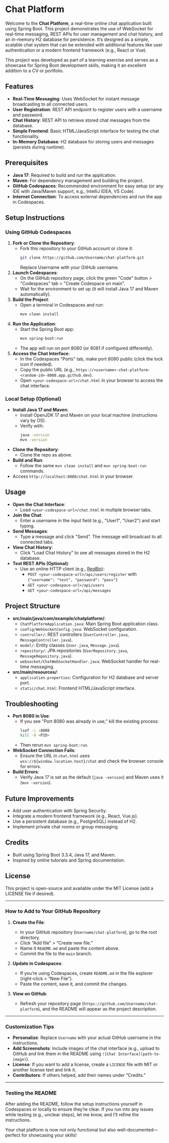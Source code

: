 # Chat Platform

Welcome to the **Chat Platform**, a real-time online chat application built using Spring Boot. This project demonstrates the use of WebSocket for real-time messaging, REST APIs for user management and chat history, and an in-memory H2 database for persistence. It’s designed as a simple, scalable chat system that can be extended with additional features like user authentication or a modern frontend framework (e.g., React or Vue).

This project was developed as part of a learning exercise and serves as a showcase for Spring Boot development skills, making it an excellent addition to a CV or portfolio.

## Features
- **Real-Time Messaging**: Uses WebSocket for instant message broadcasting to all connected users.
- **User Registration**: REST API endpoint to register users with a username and password.
- **Chat History**: REST API to retrieve stored chat messages from the database.
- **Simple Frontend**: Basic HTML/JavaScript interface for testing the chat functionality.
- **In-Memory Database**: H2 database for storing users and messages (persists during runtime).

## Prerequisites
- **Java 17**: Required to build and run the application.
- **Maven**: For dependency management and building the project.
- **GitHub Codespaces**: Recommended environment for easy setup (or any IDE with Java/Maven support, e.g., IntelliJ IDEA, VS Code).
- **Internet Connection**: To access external dependencies and run the app in Codespaces.

## Setup Instructions

### Using GitHub Codespaces
1. **Fork or Clone the Repository**:
   - Fork this repository to your GitHub account or clone it:
     ```bash
     git clone https://github.com/Username/chat-platform.git
     ```
     Replace Username with your GitHub username.
2. **Launch Codespaces**:
   - On the GitHub repository page, click the green "Code" button > "Codespaces" tab > "Create Codespace on main".
   - Wait for the environment to set up (it will install Java 17 and Maven automatically).
3. **Build the Project**:
   - Open a terminal in Codespaces and run:
     ```bash
     mvn clean install
     ```
4. **Run the Application**:
   - Start the Spring Boot app:
     ```bash
     mvn spring-boot:run
     ```
   - The app will run on port 8080 (or 8081 if configured differently).
5. **Access the Chat Interface**:
   - In the Codespaces "Ports" tab, make port 8080 public (click the lock icon if needed).
   - Copy the public URL (e.g., `https://<username>-chat-platform-<random-id>-8080.app.github.dev`).
   - Open `<your-codespace-url>/chat.html` in your browser to access the chat interface.

### Local Setup (Optional)
- **Install Java 17 and Maven**:
  - Install OpenJDK 17 and Maven on your local machine (instructions vary by OS).
  - Verify with:
    ```bash
    java -version
    mvn -version
    ```
- **Clone the Repository**:
  - Clone the repo as above.
- **Build and Run**:
  - Follow the same `mvn clean install` and `mvn spring-boot:run` commands.
- Access `http://localhost:8080/chat.html` in your browser.

## Usage
- **Open the Chat Interface**:
  - Load `<your-codespace-url>/chat.html` in multiple browser tabs.
- **Join the Chat**:
  - Enter a username in the input field (e.g., "User1", "User2") and start typing.
- **Send Messages**:
  - Type a message and click "Send". The message will broadcast to all connected tabs.
- **View Chat History**:
  - Click "Load Chat History" to see all messages stored in the H2 database.
- **Test REST APIs (Optional)**:
  - Use an online HTTP client (e.g., [ReqBin](https://reqbin.com/)):
    - `POST <your-codespace-url>/api/users/register` with `{"username": "test", "password": "pass"}`
    - `GET <your-codespace-url>/api/users`
    - `GET <your-codespace-url>/api/messages`

## Project Structure
- **src/main/java/com/example/chatplatform/**:
  - `ChatPlatformApplication.java`: Main Spring Boot application class.
  - `config/WebSocketConfig.java`: WebSocket configuration.
  - `controller/`: REST controllers (`UserController.java`, `MessageController.java`).
  - `model/`: Entity classes (`User.java`, `Message.java`).
  - `repository/`: JPA repositories (`UserRepository.java`, `MessageRepository.java`).
  - `websocket/ChatWebSocketHandler.java`: WebSocket handler for real-time messaging.
- **src/main/resources/**:
  - `application.properties`: Configuration for H2 database and server port.
  - `static/chat.html`: Frontend HTML/JavaScript interface.

## Troubleshooting
- **Port 8080 in Use**:
  - If you see "Port 8080 was already in use," kill the existing process:
    ```bash
    lsof -i :8080
    kill -9 <PID>
    ```
  - Then rerun `mvn spring-boot:run`.
- **WebSocket Connection Fails**:
  - Ensure the URL in `chat.html` uses `wss://${window.location.host}/chat` and check the browser console for errors.
- **Build Errors**:
  - Verify Java 17 is set as the default (`java -version`) and Maven uses it (`mvn -version`).

## Future Improvements
- Add user authentication with Spring Security.
- Integrate a modern frontend framework (e.g., React, Vue.js).
- Use a persistent database (e.g., PostgreSQL) instead of H2.
- Implement private chat rooms or group messaging.

## Credits
- Built using Spring Boot 3.3.4, Java 17, and Maven.
- Inspired by online tutorials and Spring documentation.

## License
This project is open-source and available under the MIT License (add a LICENSE file if desired).

---

### How to Add to Your GitHub Repository
1. **Create the File**:
   - In your GitHub repository (`Username/chat-platform`), go to the root directory.
   - Click “Add file” > “Create new file.”
   - Name it `README.md` and paste the content above.
   - Commit the file to the `main` branch.

2. **Update in Codespaces**:
   - If you’re using Codespaces, create `README.md` in the file explorer (right-click > “New File”).
   - Paste the content, save it, and commit the changes.

3. **View on GitHub**:
   - Refresh your repository page (`https://github.com/Username/chat-platform`), and the README will appear as the project description.

---

### Customization Tips
- **Personalize**: Replace `Username` with your actual GitHub username in the instructions.
- **Add Screenshots**: Include images of the chat interface (e.g., upload to GitHub and link them in the README using `![Chat Interface](path-to-image)`).
- **License**: If you want to add a license, create a `LICENSE` file with MIT or another license text and link it.
- **Contributors**: If others helped, add their names under “Credits.”

---

### Testing the README
After adding the README, follow the setup instructions yourself in Codespaces or locally to ensure they’re clear. If you run into any issues while testing (e.g., unclear steps), let me know, and I’ll refine the instructions.

Your chat platform is now not only functional but also well-documented—perfect for showcasing your skills!

